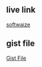 ## live link
[softwaize](https://antopolies-frontend.vercel.app/)

## gist file
[Gist File](https://gist.github.com/nusratneela27/980635687b25722c45e49f3329c4fdde)